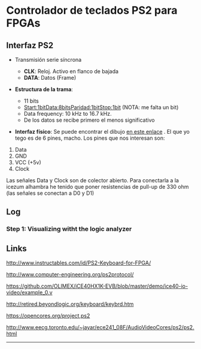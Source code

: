 # Controlador de teclados PS2 para FPGAs

## Interfaz PS2

* Transmisión serie síncrona
  * **CLK**: Reloj. Activo en flanco de bajada
  * **DATA**: Datos (Frame)


* **Estructura de la trama**:
  * 11 bits
  * <Start:1bit><Data:8bits><Paridad:1bit><Stop:1bit>
  (NOTA: me falta un bit)
  * Data frequency: 10 kHz to 16.7 kHz.
  * De los datos se recibe primero el menos significativo


* **Interfaz físico**: Se puede encontrar el dibujo [en este enlace](http://www.computer-engineering.org/ps2protocol/) . El que yo tego es de 6 pines, macho. Los pines que nos interesan son:

1. Data
3. GND
4. VCC (+5v)
5. Clock

Las señales Data y Clock son de colector abierto. Para conectarla a la icezum alhambra he tenido que poner resistencias de pull-up de 330 ohm (las señales se conectan a D0 y D1)

## Log

### Step 1: Visualizing witht the logic analyzer











## Links

http://www.instructables.com/id/PS2-Keyboard-for-FPGA/


http://www.computer-engineering.org/ps2protocol/



https://github.com/OLIMEX/iCE40HX1K-EVB/blob/master/demo/ice40-io-video/example_0.v

http://retired.beyondlogic.org/keyboard/keybrd.htm

https://opencores.org/project,ps2

http://www.eecg.toronto.edu/~jayar/ece241_08F/AudioVideoCores/ps2/ps2.html


-----
